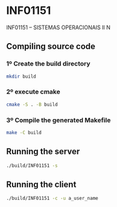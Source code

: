# INF01151
INF01151 – SISTEMAS OPERACIONAIS II N


## Compiling source code

### 1º Create the build directory
```bash 
mkdir build
```
### 2º execute cmake
```bash 
cmake -S . -B build
```
### 3º Compile the generated Makefile
```bash 
make -C build
```

## Running the server
```bash 
./build/INF01151 -s
```
## Running the client
```bash 
./build/INF01151 -c -u a_user_name
```
